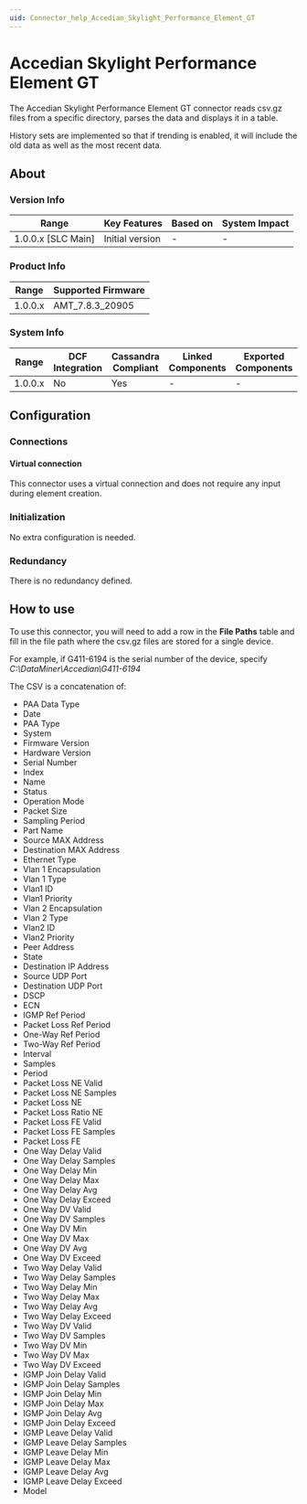 ```yaml
---
uid: Connector_help_Accedian_Skylight_Performance_Element_GT
---
```


# Accedian Skylight Performance Element GT

The Accedian Skylight Performance Element GT connector reads csv.gz files from a specific directory, parses the data and displays it in a table.

History sets are implemented so that if trending is enabled, it will include the old data as well as the most recent data.

## About

### Version Info

| Range                | Key Features     | Based on     | System Impact     |
|----------------------|------------------|--------------|-------------------|
| 1.0.0.x [SLC Main]   | Initial version  | -            | -                 |

### Product Info

| Range     | Supported Firmware     |
|-----------|------------------------|
| 1.0.0.x   | AMT_7.8.3_20905        |

### System Info

| Range     | DCF Integration     | Cassandra Compliant     | Linked Components     | Exported Components     |
|-----------|---------------------|-------------------------|-----------------------|-------------------------|
| 1.0.0.x   | No                  | Yes                     | -                     | -                       |

## Configuration

### Connections

#### Virtual connection

This connector uses a virtual connection and does not require any input during element creation.

### Initialization

No extra configuration is needed.

### Redundancy

There is no redundancy defined.

## How to use

To use this connector, you will need to add a row in the **File Paths** table and fill in the file path where the csv.gz files are stored for a single device.

For example, if G411-6194 is the serial number of the device, specify *C:\DataMiner\Accedian\G411-6194*

The CSV is a concatenation of:

- PAA Data Type
- Date
- PAA Type
- System
- Firmware Version
- Hardware Version
- Serial Number
- Index
- Name
- Status
- Operation Mode
- Packet Size
- Sampling Period
- Part Name
- Source MAX Address
- Destination MAX Address
- Ethernet Type
- Vlan 1 Encapsulation
- Vlan 1 Type
- Vlan1 ID
- Vlan1 Priority
- Vlan 2 Encapsulation
- Vlan 2 Type
- Vlan2 ID
- Vlan2 Priority
- Peer Address
- State
- Destination IP Address
- Source UDP Port
- Destination UDP Port
- DSCP
- ECN
- IGMP Ref Period
- Packet Loss Ref Period
- One-Way Ref Period
- Two-Way Ref Period
- Interval
- Samples
- Period
- Packet Loss NE Valid
- Packet Loss NE Samples
- Packet Loss NE
- Packet Loss Ratio NE
- Packet Loss FE Valid
- Packet Loss FE Samples
- Packet Loss FE
- One Way Delay Valid
- One Way Delay Samples
- One Way Delay Min
- One Way Delay Max
- One Way Delay Avg
- One Way Delay Exceed
- One Way DV Valid
- One Way DV Samples
- One Way DV Min
- One Way DV Max
- One Way DV Avg
- One Way DV Exceed
- Two Way Delay Valid
- Two Way Delay Samples
- Two Way Delay Min
- Two Way Delay Max
- Two Way Delay Avg
- Two Way Delay Exceed
- Two Way DV Valid
- Two Way DV Samples
- Two Way DV Min
- Two Way DV Max
- Two Way DV Exceed
- IGMP Join Delay Valid
- IGMP Join Delay Samples
- IGMP Join Delay Min
- IGMP Join Delay Max
- IGMP Join Delay Avg
- IGMP Join Delay Exceed
- IGMP Leave Delay Valid
- IGMP Leave Delay Samples
- IGMP Leave Delay Min
- IGMP Leave Delay Max
- IGMP Leave Delay Avg
- IGMP Leave Delay Exceed
- Model
